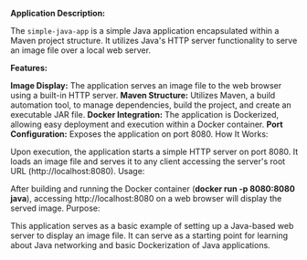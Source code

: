 **Application Description:**

The `simple-java-app` is a simple Java application encapsulated within a Maven project structure. It utilizes Java's HTTP server functionality to serve an image file over a local web server.

**Features:**

**Image Display:** The application serves an image file to the web browser using a built-in HTTP server.
**Maven Structure:** Utilizes Maven, a build automation tool, to manage dependencies, build the project, and create an executable JAR file.
**Docker Integration:** The application is Dockerized, allowing easy deployment and execution within a Docker container.
**Port Configuration:** Exposes the application on port 8080.
How It Works:

Upon execution, the application starts a simple HTTP server on port 8080.
It loads an image file and serves it to any client accessing the server's root URL (http://localhost:8080).
Usage:

After building and running the Docker container (**docker run -p 8080:8080 java**), accessing http://localhost:8080 on a web browser will display the served image.
Purpose:

This application serves as a basic example of setting up a Java-based web server to display an image file. It can serve as a starting point for learning about Java networking and basic Dockerization of Java applications.